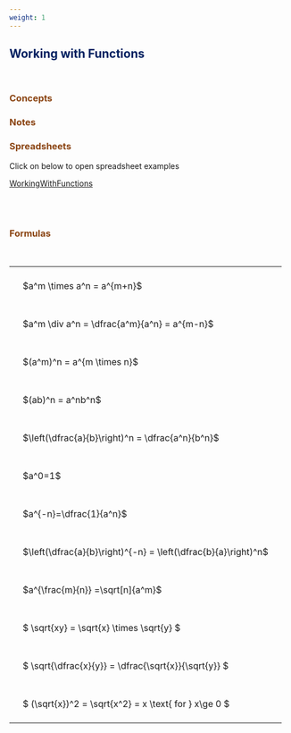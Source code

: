 ```yaml
---
weight: 1
---
```


## <span style="color:RGB(0,32,96"> Working with Functions </span> 
<br>

### <span style="color:RGB(139,69,19)">  Concepts </span>




### <span style="color:RGB(139,69,19)">  Notes </span>


### <span style="color:RGB(139,69,19)"> Spreadsheets  </span>


Click on below to open spreadsheet examples

[WorkingWithFunctions](https://github.com/charl-potgieter/AustralianSchoolMaths/raw/main/WebsiteCreator/spreadsheets/WorkingWithFunctions.xlsx)
<BR><BR>



<br>


###  <span style="color:RGB(139,69,19)"> Formulas </span>
<br>
<style type="text/css">
#T_61d79 th.col_heading {
  text-align: left;
  font-size: 1em;
}
#T_61d79 td {
  text-align: left;
  font-size: 1em;
  padding: 1.5em;
}
</style>
<table id="T_61d79">
  <thead>
  </thead>
  <tbody>
    <tr>
      <td id="T_61d79_row0_col0" class="data row0 col0" >$a^m \times a^n = a^{m+n}$</td>
    </tr>
    <tr>
      <td id="T_61d79_row1_col0" class="data row1 col0" >$a^m \div a^n = \dfrac{a^m}{a^n} = a^{m-n}$</td>
    </tr>
    <tr>
      <td id="T_61d79_row2_col0" class="data row2 col0" >$(a^m)^n = a^{m \times n}$</td>
    </tr>
    <tr>
      <td id="T_61d79_row3_col0" class="data row3 col0" >$(ab)^n = a^nb^n$</td>
    </tr>
    <tr>
      <td id="T_61d79_row4_col0" class="data row4 col0" >$\left(\dfrac{a}{b}\right)^n = \dfrac{a^n}{b^n}$</td>
    </tr>
    <tr>
      <td id="T_61d79_row5_col0" class="data row5 col0" >$a^0=1$</td>
    </tr>
    <tr>
      <td id="T_61d79_row6_col0" class="data row6 col0" >$a^{-n}=\dfrac{1}{a^n}$</td>
    </tr>
    <tr>
      <td id="T_61d79_row7_col0" class="data row7 col0" >$\left(\dfrac{a}{b}\right)^{-n} = \left(\dfrac{b}{a}\right)^n$</td>
    </tr>
    <tr>
      <td id="T_61d79_row8_col0" class="data row8 col0" >$a^{\frac{m}{n}} =\sqrt[n]{a^m}$</td>
    </tr>
    <tr>
      <td id="T_61d79_row9_col0" class="data row9 col0" >$ \sqrt{xy} = \sqrt{x} \times \sqrt{y} $</td>
    </tr>
    <tr>
      <td id="T_61d79_row10_col0" class="data row10 col0" >$ \sqrt{\dfrac{x}{y}} = \dfrac{\sqrt{x}}{\sqrt{y}} $</td>
    </tr>
    <tr>
      <td id="T_61d79_row11_col0" class="data row11 col0" >$ (\sqrt{x})^2 = \sqrt{x^2} = x \text{ for } x\ge 0 $</td>
    </tr>
  </tbody>
</table>
